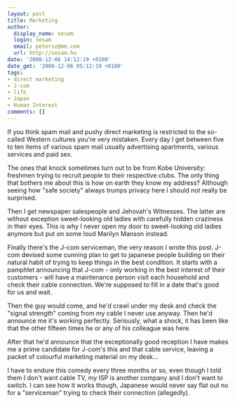 ```yaml
---
layout: post
title: Marketing
author:
  display_name: sesam
  login: sesam
  email: petersz@me.com
  url: http://sesam.hu
date: '2008-12-06 14:12:19 +0100'
date_gmt: '2008-12-06 05:12:19 +0100'
tags:
- direct marketing
- J-com
- life
- Japan
- Human Interest
comments: []
---
```


If you think spam mail and pushy direct marketing is restricted to the so-called Western cultures you're very mistaken. Every day I get between five to ten items of various spam mail usually advertising apartments, various services and paid sex.

The ones that knock sometimes turn out to be from Kobe University: freshmen trying to recruit people to their respective clubs. The only thing that bothers me about this is how on earth they know my address? Although seeing how "safe society" always trumps privacy here I should not really be surprised.

Then I get newspaper salespeople and Jehovah's Witnesses. The latter are without exception sweet-looking old ladies with carefully hidden craziness in their eyes. This is why I never open my door to sweet-looking old ladies anymore but put on some loud Marilyn Manson instead.

Finally there's the J-com serviceman, the very reason I wrote this post. J-com devised some cunning plan to get to japanese people building on their natural habit of trying to keep things in the best condition. It starts with a pamphlet announcing that J-com - only working in the best interest of their customers - will have a maintenance person visit each household and check their cable connection. We're supposed to fill in a date that's good for us and wait.

Then the guy would come, and he'd crawl under my desk and check the "signal strength" coming from my cable I never use anyway. Then he'd announce me it's working perfectly. Seriously, what a shock, it has been like that the other fifteen times he or any of his colleague was here.

After that he'd announce that the exceptionally good reception I have makes me a prime candidate for J-com's this and that cable service, leaving a packet of colourful marketing material on my desk...

I have to endure this comedy every three months or so, even though I told them I don't want cable TV, my ISP is another company and I don't want to switch. I can see how it works though, Japanese would never say flat out no for a "serviceman" trying to check their connection (allegedly).
